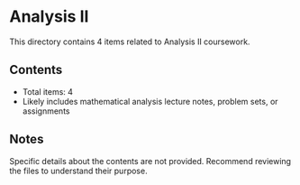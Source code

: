 # Analysis II

This directory contains 4 items related to Analysis II coursework.

## Contents
- Total items: 4
- Likely includes mathematical analysis lecture notes, problem sets, or assignments

## Notes
Specific details about the contents are not provided. 
Recommend reviewing the files to understand their purpose.
